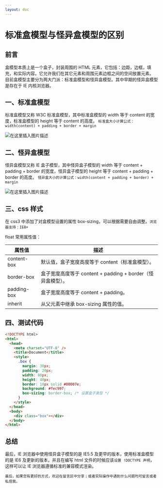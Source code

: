 ```yaml
---
layout: doc
---
```


# 标准盒模型与怪异盒模型的区别

## 前言

盒模型本质上是一个盒子，封装周围的 HTML 元素，它包括：边距，边框，填充，和实际内容。它允许我们在其它元素和周围元素边框之间的空间放置元素。
目前盒模型主要分为两大门派：标准盒模型和怪异盒模型。其中早期的怪异盒模型是存在于 IE 内核浏览器。

## 一、标准盒模型

标准盒模型又称 W3C 标准盒模型，其中标准盒模型的 width 等于 content 的宽度，标准盒模型的 height 等于 content 的高度。
`标准盒大小计算公式：width(content) + padding + border + margin`

![在这里插入图片描述](../../public/images-blog/css/20201224112703410.png)

## 二、怪异盒模型

怪异盒模型又称 IE 盒子模型，其中怪异盒子模型的 width 等于 content + padding + border 的宽度，怪异盒子模型的 height 等于 content + padding + border 的高度。
`怪异盒大小的计算公式：width(content + padding + border) + margin`

![在这里插入图片描述](../../public/images-blog/css/20201224113002950.png)

## 三、css 样式

在 css3 中添加了对盒模型设置的属性 box-sizing，可以根据需要自由调整。`浏览器支持：IE8+`

float 常用属性值：

| 属性值      | 描述                                                        |
| ----------- | ----------------------------------------------------------- |
| content-box | 默认值，盒子宽度高度等于 content（标准盒模型）。            |
| border-box  | 盒子宽度高度等于 content + padding + border（怪异盒模型）。 |
| padding-box | 盒子宽度高度等于 content + padding。                        |
| inherit     | 从父元素中继承 box-sizing 属性的值。                        |

## 四、测试代码

```html
<!DOCTYPE html>
<html>
  <head>
    <meta charset="UTF-8" />
    <title>Document</title>
    <style>
      .box {
        margin: 30px;
        padding: 20px;
        width: 80px;
        height: 40px;
        border: 10px solid #00007e;
        background: #fec997;
        box-sizing: border-box; /* 设置盒子类型 */
      }
    </style>
  </head>
  <body>
    <div class="box"></div>
  </body>
</html>
```

## 总结

最后，IE 浏览器中使用怪异盒子模型的是 IE5.5 及更早的版本，使用标准盒模型的是 IE6 及更新的版本，并且在编写 html 文件的时候应该`设置 !DOCTYPE 声明`，这样可以让 IE 浏览器遵循标准的兼容模式渲染。

`最后，如果您有更好的方式，欢迎在留言区中分享；或者实际操作中遇到什么问题均可留言或者私信我，`
